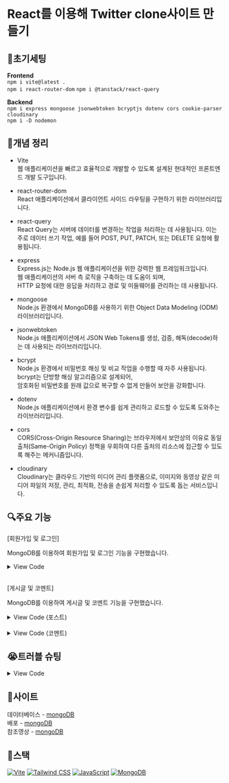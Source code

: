 # React를 이용해 Twitter clone사이트 만들기   

## 🔧초기세팅   
**Frontend**   
`npm i vite@latest .`   
`npm i react-router-dom`
`npm i @tanstack/react-query`

**Backend**   
`npm i express mongoose jsonwebtoken bcryptjs dotenv cors cookie-parser cloudinary`   
`npm i -D nodemon`   

## 🧾개념 정리   
- Vite   
웹 애플리케이션을 빠르고 효율적으로 개발할 수 있도록 설계된 현대적인 프론트엔드 개발 도구입니다.   

- react-router-dom   
React 애플리케이션에서 클라이언트 사이드 라우팅을 구현하기 위한 라이브러리입니다.   

- react-query   
React Query는 서버에 데이터를 변경하는 작업을 처리하는 데 사용됩니다. 이는 주로 데이터 쓰기 작업, 예를 들어 POST, PUT, PATCH, 또는 DELETE 요청에 활용됩니다.   

- express   
Express.js는 Node.js 웹 애플리케이션을 위한 강력한 웹 프레임워크입니다.   
웹 애플리케이션의 서버 측 로직을 구축하는 데 도움이 되며,   
HTTP 요청에 대한 응답을 처리하고 경로 및 미들웨어를 관리하는 데 사용됩니다.   

- mongoose   
Node.js 환경에서 MongoDB를 사용하기 위한 Object Data Modeling (ODM) 라이브러리입니다.   

- jsonwebtoken   
Node.js 애플리케이션에서 JSON Web Tokens를 생성, 검증, 해독(decode)하는 데 사용되는 라이브러리입니다.

- bcrypt   
Node.js 환경에서 비밀번호 해싱 및 비교 작업을 수행할 때 자주 사용됩니다. bcrypt는 단방향 해싱 알고리즘으로 설계되어,   
암호화된 비밀번호를 원래 값으로 복구할 수 없게 만들어 보안을 강화합니다.   

- dotenv   
Node.js 애플리케이션에서 환경 변수를 쉽게 관리하고 로드할 수 있도록 도와주는 라이브러리입니다.   

- cors   
CORS(Cross-Origin Resource Sharing)는 브라우저에서 보안상의 이유로 동일 출처(Same-Origin Policy) 정책을 우회하여 다른 출처의 리소스에 접근할 수 있도록 해주는 메커니즘입니다.   

- cloudinary   
Cloudinary는 클라우드 기반의 미디어 관리 플랫폼으로, 이미지와 동영상 같은 미디어 파일의 저장, 관리, 최적화, 전송을 손쉽게 처리할 수 있도록 돕는 서비스입니다.   

## 🔍주요 기능   
[회원가입 및 로그인]   

MongoDB를 이용하여 회원가입 및 로그인 기능을 구현했습니다.   

<details>
  <summary>
  View Code
  </summary>   
  
  ```js
  const SignUpPage = () => {
    const [formData, setFormData] = useState({
      email: "",
      username: "",
      fullName: "",
      password: "",
    });

    const { mutate, isError, isPending, error } = useMutation({
      mutationFn: async ({ email, username, fullName, password }) => {
        try {
          const res = await fetch("/api/auth/signup", {
            method: "POST",
            headers: {
              "Content-Type": "application/json",
            },
            body: JSON.stringify({ email, username, fullName, password }),
          });

          const data = await res.json();
          if (!res.ok) throw new Error(data.error || "Failed to create account");
          console.log(data);
          return data;
        } catch (error) {
          console.log(error);
          throw error;
        }
      },
      onSuccess: () => {
        toast.success("계정이 성공적으로 생성되었습니다.");
      },
    });

    const handleSubmit = (e) => {
      e.preventDefault(); // page will not reload
      mutate(formData);
    };

    const handleInputChange = (e) => {
      setFormData({ ...formData, [e.target.name]: e.target.value });
    };

    return (
      // 레이아웃 코드
    );
  };
  ```
</details>   

</br>   

[게시글 및 코멘트]   

MongoDB를 이용하여 게시글 및 코멘트 기능을 구현했습니다.   

<details>
  <summary>
  View Code (포스트)
  </summary>   
  
  ```js
  const { mutate: createPost, isPending, isError, error } = useMutation({
    mutationFn: async ({ text, img }) => {
      try {
        const res = await fetch("/api/posts/create", {
          method: "POST",
          headers: {
            "Content-Type": "application/json",
          },
          body: JSON.stringify({ text, img }),
        });
        const data = await res.json();
        if (!res.ok) {
          throw new Error(data.error || "Something went wrong");
        }
        return data;
      } catch (error) {
        throw new Error(error)
      }
    },
    onSuccess: () => {
      setText("");
      setImg(null);
      toast.success("post created successfully");
      queryClient.invalidateQueries({ queryKey: ["posts"] })
    }
  });
  ```
</details>   

</br>   

<details>
  <summary>
  View Code (코멘트)
  </summary>   
  
  ```js
  const { mutate: commentPost, isPending: isCommenting } = useMutation({
      mutationFn: async () => {
        try {
          const res = await fetch(`/api/posts/comment/${post._id}`, {
            method: "POST",
            headers: {
              "Content-Type": "application/json",
            },
            body: JSON.stringify({ text: comment }),
          });

          const data = res.json();

          if (!res.ok) {
            throw new Error(data.error || "Something went wrong");
          }
          return data;
        } catch (error) {
          throw new Error(error);
        }
      },
      onSuccess: (post, newComment) => {
        toast.success("Comment posted successfully")
        setComment("");

        // 모든 게시글 리로드 대신 캐시를 바로 업데이트
        queryClient.invalidateQueries(["posts"], (oldData) => {
          return oldData.map((p) => {
            if (p._id === post._id) {
              return { ...p, comments: [...p.comments, newComment] }
            };
            return p;
          })
        })
      },
      onError: (error) => {
        toast.error(error.message)
      }
    });
  ```
</details>   

## 😭트러블 슈팅   
<details>
  <summary>
  View Code
  </summary>   
  
  ```js
  `No QueryClient set, use QueryClientProvider to set one`
  ```   

  - 문제 원인   
  QueryClientProvider이 없기떄문에 발생   

  - 문제 해결   
  QueryClientProvider로 감싸서 해결(client속성은 new QueryClient로 설정)
</details>


## 📎사이트   
데이터베이스 - [mongoDB](https://www.mongodb.com/ko-kr)   
배포 - [mongoDB](https://render.com/)   
참조영상 - [mongoDB](https://www.youtube.com/watch?v=4GUVz2psWUg)   

## 📘스택   
<div>
  <a href="#"><img alt="Vite" src="https://img.shields.io/badge/Vite-646CFF?style=flat&logo=Vite&logoColor=white"></a>
  <a href="#"><img alt="Tailwind CSS" src="https://img.shields.io/badge/Tailwind CSS-06B6D4?logo=Tailwind CSS&logoColor=white"></a>
  <a href="#"><img alt="JavaScript" src="https://img.shields.io/badge/JavaScript-F7DF1E?logo=JavaScript&logoColor=white"></a>
  <a href="#"><img alt="MongoDB" src="https://img.shields.io/badge/MongoDB-47A248?logo=MongoDB&logoColor=white"></a>
</div>